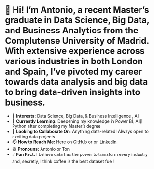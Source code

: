 # 👋 Hi! I’m Antonio, a recent Master’s graduate in Data Science, Big Data, and Business Analytics from the Complutense University of Madrid. With extensive experience across various industries in both London and Spain, I’ve pivoted my career towards data analysis and big data to bring data-driven insights into business.

- 👀 **Interests:** Data Science, Big Data, & Business Intelligence , AI
- 🌱 **Currently Learning:** Deepening my knowledge in Power BI, AI🤖 Python  after completing my Master’s degree
- 💞️ **Looking to Collaborate On:** Anything data-related! Always open to exciting data projects.
- 📫 **How to Reach Me:** Here on GitHub or on [LinkedIn](https://www.linkedin.com/in/antonio-gonzález-meseguer-5235a313a/) 
- 😄 **Pronouns:** Antonio or Toni
- ⚡ **Fun Fact:** I believe data has the power to transform every industry and, secretly, I think coffee is the best dataset fuel!


